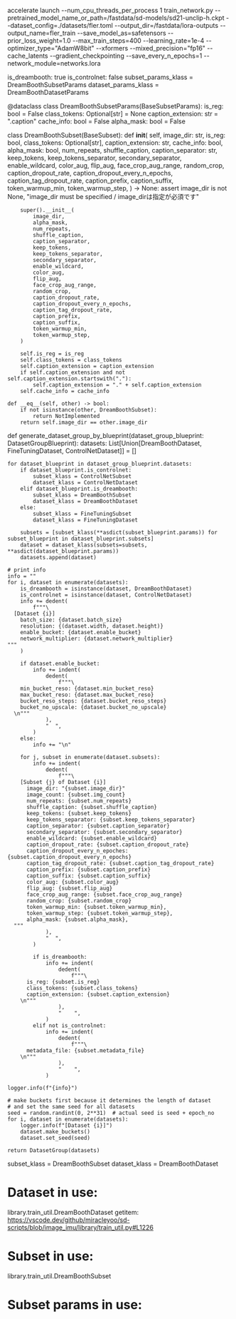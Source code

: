 accelerate launch --num_cpu_threads_per_process 1 train_network.py 
    --pretrained_model_name_or_path=/fastdata/sd-models/sd21-unclip-h.ckpt
    --dataset_config=./datasets/fler.toml 
    --output_dir=/fastdata/lora-outputs 
    --output_name=fler_train 
    --save_model_as=safetensors 
    --prior_loss_weight=1.0 
    --max_train_steps=400 
    --learning_rate=1e-4 
    --optimizer_type="AdamW8bit" 
    --xformers 
    --mixed_precision="fp16" 
    --cache_latents 
    --gradient_checkpointing
    --save_every_n_epochs=1 
    --network_module=networks.lora

is_dreambooth: true
is_controlnet: false
subset_params_klass = DreamBoothSubsetParams
dataset_params_klass = DreamBoothDatasetParams

@dataclass
class DreamBoothSubsetParams(BaseSubsetParams):
    is_reg: bool = False
    class_tokens: Optional[str] = None
    caption_extension: str = ".caption"
    cache_info: bool = False
    alpha_mask: bool = False

class DreamBoothSubset(BaseSubset):
    def __init__(
        self,
        image_dir: str,
        is_reg: bool,
        class_tokens: Optional[str],
        caption_extension: str,
        cache_info: bool,
        alpha_mask: bool,
        num_repeats,
        shuffle_caption,
        caption_separator: str,
        keep_tokens,
        keep_tokens_separator,
        secondary_separator,
        enable_wildcard,
        color_aug,
        flip_aug,
        face_crop_aug_range,
        random_crop,
        caption_dropout_rate,
        caption_dropout_every_n_epochs,
        caption_tag_dropout_rate,
        caption_prefix,
        caption_suffix,
        token_warmup_min,
        token_warmup_step,
    ) -> None:
        assert image_dir is not None, "image_dir must be specified / image_dirは指定が必須です"

        super().__init__(
            image_dir,
            alpha_mask,
            num_repeats,
            shuffle_caption,
            caption_separator,
            keep_tokens,
            keep_tokens_separator,
            secondary_separator,
            enable_wildcard,
            color_aug,
            flip_aug,
            face_crop_aug_range,
            random_crop,
            caption_dropout_rate,
            caption_dropout_every_n_epochs,
            caption_tag_dropout_rate,
            caption_prefix,
            caption_suffix,
            token_warmup_min,
            token_warmup_step,
        )

        self.is_reg = is_reg
        self.class_tokens = class_tokens
        self.caption_extension = caption_extension
        if self.caption_extension and not self.caption_extension.startswith("."):
            self.caption_extension = "." + self.caption_extension
        self.cache_info = cache_info

    def __eq__(self, other) -> bool:
        if not isinstance(other, DreamBoothSubset):
            return NotImplemented
        return self.image_dir == other.image_dir

def generate_dataset_group_by_blueprint(dataset_group_blueprint: DatasetGroupBlueprint):
    datasets: List[Union[DreamBoothDataset, FineTuningDataset, ControlNetDataset]] = []

    for dataset_blueprint in dataset_group_blueprint.datasets:
        if dataset_blueprint.is_controlnet:
            subset_klass = ControlNetSubset
            dataset_klass = ControlNetDataset
        elif dataset_blueprint.is_dreambooth:
            subset_klass = DreamBoothSubset
            dataset_klass = DreamBoothDataset
        else:
            subset_klass = FineTuningSubset
            dataset_klass = FineTuningDataset

        subsets = [subset_klass(**asdict(subset_blueprint.params)) for subset_blueprint in dataset_blueprint.subsets]
        dataset = dataset_klass(subsets=subsets, **asdict(dataset_blueprint.params))
        datasets.append(dataset)

    # print info
    info = ""
    for i, dataset in enumerate(datasets):
        is_dreambooth = isinstance(dataset, DreamBoothDataset)
        is_controlnet = isinstance(dataset, ControlNetDataset)
        info += dedent(
            f"""\
      [Dataset {i}]
        batch_size: {dataset.batch_size}
        resolution: {(dataset.width, dataset.height)}
        enable_bucket: {dataset.enable_bucket}
        network_multiplier: {dataset.network_multiplier}
    """
        )

        if dataset.enable_bucket:
            info += indent(
                dedent(
                    f"""\
        min_bucket_reso: {dataset.min_bucket_reso}
        max_bucket_reso: {dataset.max_bucket_reso}
        bucket_reso_steps: {dataset.bucket_reso_steps}
        bucket_no_upscale: {dataset.bucket_no_upscale}
      \n"""
                ),
                "  ",
            )
        else:
            info += "\n"

        for j, subset in enumerate(dataset.subsets):
            info += indent(
                dedent(
                    f"""\
        [Subset {j} of Dataset {i}]
          image_dir: "{subset.image_dir}"
          image_count: {subset.img_count}
          num_repeats: {subset.num_repeats}
          shuffle_caption: {subset.shuffle_caption}
          keep_tokens: {subset.keep_tokens}
          keep_tokens_separator: {subset.keep_tokens_separator}
          caption_separator: {subset.caption_separator}
          secondary_separator: {subset.secondary_separator}
          enable_wildcard: {subset.enable_wildcard}
          caption_dropout_rate: {subset.caption_dropout_rate}
          caption_dropout_every_n_epoches: {subset.caption_dropout_every_n_epochs}
          caption_tag_dropout_rate: {subset.caption_tag_dropout_rate}
          caption_prefix: {subset.caption_prefix}
          caption_suffix: {subset.caption_suffix}
          color_aug: {subset.color_aug}
          flip_aug: {subset.flip_aug}
          face_crop_aug_range: {subset.face_crop_aug_range}
          random_crop: {subset.random_crop}
          token_warmup_min: {subset.token_warmup_min},
          token_warmup_step: {subset.token_warmup_step},
          alpha_mask: {subset.alpha_mask},
      """
                ),
                "  ",
            )

            if is_dreambooth:
                info += indent(
                    dedent(
                        f"""\
          is_reg: {subset.is_reg}
          class_tokens: {subset.class_tokens}
          caption_extension: {subset.caption_extension}
        \n"""
                    ),
                    "    ",
                )
            elif not is_controlnet:
                info += indent(
                    dedent(
                        f"""\
          metadata_file: {subset.metadata_file}
        \n"""
                    ),
                    "    ",
                )

    logger.info(f"{info}")

    # make buckets first because it determines the length of dataset
    # and set the same seed for all datasets
    seed = random.randint(0, 2**31)  # actual seed is seed + epoch_no
    for i, dataset in enumerate(datasets):
        logger.info(f"[Dataset {i}]")
        dataset.make_buckets()
        dataset.set_seed(seed)

    return DatasetGroup(datasets)




subset_klass = DreamBoothSubset
dataset_klass = DreamBoothDataset

# Dataset in use:

library.train_util.DreamBoothDataset
getitem: https://vscode.dev/github/miracleyoo/sd-scripts/blob/image_imu/library/train_util.py#L1226

# Subset in use:

library.train_util.DreamBoothSubset

# Subset params in use:


